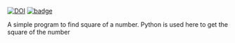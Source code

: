 [![DOI](https://zenodo.org/badge/531588763.svg)](https://zenodo.org/badge/latestdoi/531588763) [![badge](https://img.shields.io/github/checks-status/Priya-Saroj/HW1_CSC510/e377f85db2ae01d1c1386a0f074253e15b78d16d)](https://github.com/Priya-Saroj/HW1_CSC510/commit/e36283cb9f0607476ad6291109305a356652b121)

 A simple program to find square of a number. Python is used here to get the square of the number
